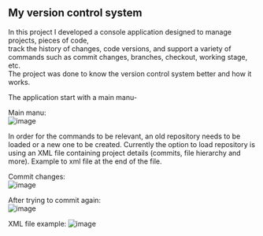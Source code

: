 ## **My version control system**

In this project I developed a console application designed to manage projects, pieces of code, </br>
track the history of changes, code versions, and support a variety of commands such as commit changes, branches, checkout, working stage, etc. </br>
The project was done to know the version control system better and how it works. </br>

The application start with a main manu-

Main manu:</br>
![image](https://user-images.githubusercontent.com/48287470/105829335-ebdc9100-5fcc-11eb-9c87-b778af028220.png)


In order for the commands to be relevant, an old repository needs to be loaded or a new one to be created.
Currently the option to load repository is using an XML file containing project details (commits, file hierarchy and more).
Example to xml file at the end of the file.



Commit changes:</br>
![image](https://user-images.githubusercontent.com/48287470/105829373-f7c85300-5fcc-11eb-8fd5-42ec88225f17.png)


After trying to commit again:</br>
![image](https://user-images.githubusercontent.com/48287470/105829309-debfa200-5fcc-11eb-93fb-da532f429b76.png)



XML file example:
![image](https://user-images.githubusercontent.com/48287470/105830475-38749c00-5fce-11eb-88f7-21c71470a20b.png)
